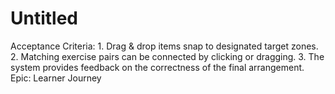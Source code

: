 # Untitled

Acceptance Criteria: 1. Drag & drop items snap to designated target zones. 2. Matching exercise pairs can be connected by clicking or dragging. 3. The system provides feedback on the correctness of the final arrangement.
Epic: Learner Journey